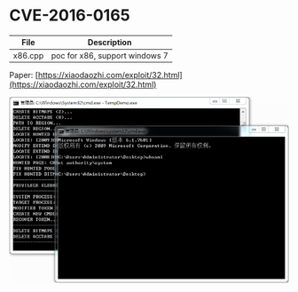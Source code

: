 # CVE-2016-0165

| File   | Description |
|--------|-------------|
|x86.cpp | poc for x86, support windows 7 |

Paper: [https://xiaodaozhi.com/exploit/32.html](https://xiaodaozhi.com/exploit/32.html)

![screenshot](./shot.png)

